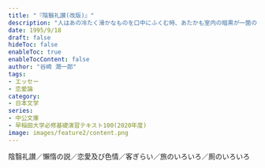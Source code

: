 ```yaml
---
title: "『陰翳礼讃(改版)』"
description: "人はあの冷たく滑かなものを口中にふくむ時、あたかも室内の暗黒が一箇の甘い塊になって舌の先で融けるのを感じ、ほんとうはそう旨くない羊羹でも、味に異様な深みが添わるように思う。（本文より） －西洋との本質的な相違に眼を配り、かげや隈の内に日本的な美の本質を見る。"
date: 1995/9/18
draft: false
hideToc: false
enableToc: true
enableTocContent: false
author: "谷崎 潤一郎"
tags: 
- エッセー
- 恋愛論
category: 
- 日本文学
series:
- 中公文庫
- 早稲田大学必修基礎演習テキスト100(2020年度)
image: images/feature2/content.png
---
```


陰翳礼讃／懶惰の説／恋愛及び色情／客ぎらい／旅のいろいろ／厠のいろいろ